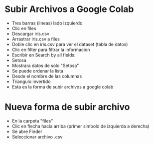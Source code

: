 # Subir Archivos a Google Colab
* Tres barras (lineas) lado izquierdo
* Clic en files
* Descargar iris.csv
* Arrastrar iris.csv a files
* Doble clic en iris.csv para ver el dataset (tabla de datos)
* Clic en filter para filtrar la informacion
* Escribir en Search by all fields:
* Setosa
* Mostrara datos de solo "Setosa"
* Se puede ordenar la lista
* Desde el nombre de las columnas
* Triangulo invertido
* Esta es la forma de subir archivos a google colab

# Nueva forma de subir archivo 
* En la carpeta "files"
* Clic en flecha hacia arriba (primer simbolo de izquierda a derecha)
* Se abre Finder
* Seleccionar archivo .csv